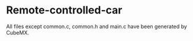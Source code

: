# Remote-controlled-car
All files except common.c, common.h and main.c have been generated by CubeMX.
